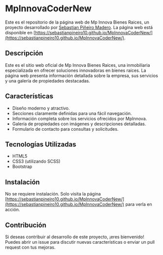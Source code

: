 # MpInnovaCoderNew

Este es el repositorio de la página web de Mp Innova Bienes Raices, un proyecto desarrollado por [Sebastian Piñeiro Madero](https://github.com/SebastianPineiro10). La página web está disponible en [https://sebastianpineiro10.github.io/MpInnovaCoderNew/](https://sebastianpineiro10.github.io/MpInnovaCoderNew/).

## Descripción

Este es el sitio web oficial de Mp Innova Bienes Raices, una inmobiliaria especializada en ofrecer soluciones innovadoras en bienes raíces. La página web presenta información detallada sobre la empresa, sus servicios y una galería de propiedades destacadas.

## Características

- Diseño moderno y atractivo.
- Secciones claramente definidas para una fácil navegación.
- Información completa sobre los servicios ofrecidos por MpInnova.
- Galería de propiedades con imágenes y descripciones detalladas.
- Formulario de contacto para consultas y solicitudes.

## Tecnologías Utilizadas

- HTML5
- CSS3 (utilizando SCSS)
- Bootstrap


## Instalación

No se requiere instalación. Solo visita la página [https://sebastianpineiro10.github.io/MpInnovaCoderNew/](https://sebastianpineiro10.github.io/MpInnovaCoderNew/) para verla en acción.

## Contribución

Si deseas contribuir al desarrollo de este proyecto, ¡eres bienvenido! Puedes abrir un issue para discutir nuevas características o enviar un pull request con tus mejoras.
